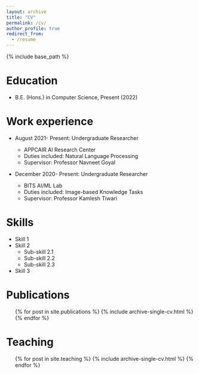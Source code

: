 ```yaml
---
layout: archive
title: "CV"
permalink: /cv/
author_profile: true
redirect_from:
  - /resume
---
```


{% include base_path %}

Education
======
* B.E. (Hons.) in Computer Science, Present (2022)

Work experience
======
* August 2021- Present: Undergraduate Researcher
  * APPCAIR AI Research Center
  * Duties included: Natural Language Processing
  * Supervisor: Professor Navneet Goyal

* December 2020- Present: Undergraduate Researcher
  * BITS AI/ML Lab
  * Duties included: Image-based Knowledge Tasks
  * Supervisor: Professor Kamlesh Tiwari
  
Skills
======
* Skill 1
* Skill 2
  * Sub-skill 2.1
  * Sub-skill 2.2
  * Sub-skill 2.3
* Skill 3

Publications
======
  <ul>{% for post in site.publications %}
    {% include archive-single-cv.html %}
  {% endfor %}</ul> 
  
Teaching
======
  <ul>{% for post in site.teaching %}
    {% include archive-single-cv.html %}
  {% endfor %}</ul>
